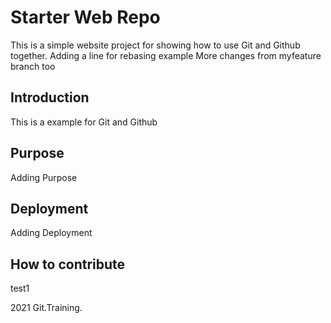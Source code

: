 # Starter Web Repo
This is a simple website project for showing how to use Git and Github together.
Adding a line for rebasing example
More changes from myfeature branch too

## Introduction

This is a example for Git and Github

## Purpose

Adding Purpose

## Deployment

Adding Deployment

## How to contribute

test1

2021 Git.Training.